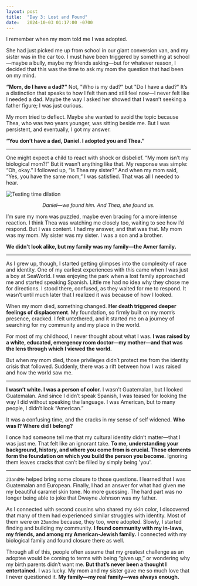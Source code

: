 ```yaml
---
layout: post
title:  "Day 3: Lost and Found"
date:   2024-10-03 01:17:00 -0700
---
```


I remember when my mom told me I was adopted.

She had just picked me up from school in our giant conversion van, and my sister was in the car too. I must have been triggered by something at school&mdash;maybe a bully, maybe my friends asking&mdash;but for whatever reason, I decided that this was the time to ask my mom the question that had been on my mind.

**“Mom, do I have a dad?”**
Not, "Who is my dad?" but "Do I have a dad?" It’s a distinction that speaks to how I felt then and still feel now—I never felt like I needed a dad. Maybe the way I asked her showed that I wasn’t seeking a father figure; I was just curious.

My mom tried to deflect. Maybe she wanted to avoid the topic because Thea, who was two years younger, was sitting beside me. But I was persistent, and eventually, I got my answer.

**“You don’t have a dad, Daniel. I adopted you and Thea.”**

---

One might expect a child to react with shock or disbelief. “My mom isn’t my biological mom?!” But it wasn’t anything like that. My response was simple: “Oh, okay.” I followed up, “Is Thea my sister?” And when my mom said, “Yes, you have the same mom,” I was satisfied. That was all I needed to hear.

![Testing time dilation](../../../assets/img/post-3.jpeg)
<p style="text-align: center; font-size: .85rem;"><em>Daniel&mdash;we found him. And Thea, she found us.</em></p>

I’m sure my mom was puzzled, maybe even bracing for a more intense reaction. I think Thea was watching me closely too, waiting to see how I’d respond. But I was content. I had my answer, and that was that. My mom was my mom. My sister was my sister. I was a son and a brother.

**We didn't look alike, but my family was my family—the Avner family.**

---

As I grew up, though, I started getting glimpses into the complexity of race and identity. One of my earliest experiences with this came when I was just a boy at SeaWorld. I was enjoying the park when a lost family approached me and started speaking Spanish. Little me had no idea why they chose me for directions. I stood there, confused, as they waited for me to respond. It wasn’t until much later that I realized it was because of how I looked.

When my mom died, something changed. **Her death triggered deeper feelings of displacement**. My foundation, so firmly built on my mom’s presence, cracked. I felt untethered, and it started me on a journey of searching for my community and my place in the world.

For most of my childhood, I never thought about what I was. **I was raised by a white, educated, emergency room doctor—my mother—and that was the lens through which I viewed the world.**

But when my mom died, those privileges didn’t protect me from the identity crisis that followed. Suddenly, there was a rift between how I was raised and how the world saw me.

---

**I wasn’t white. I was a person of color.** I wasn’t Guatemalan, but I looked Guatemalan. And since I didn’t speak Spanish, I was teased for looking the way I did without speaking the language. I was American, but to many people, I didn’t look “American.”

It was a confusing time, and the cracks in my sense of self widened. **Who was I? Where did I belong?**

I once had someone tell me that my cultural identity didn’t matter&mdash;that I was just me. That felt like an ignorant take. **To me, understanding your background, history, and where you come from is crucial. These elements form the foundation on which you build the person you become.** Ignoring them leaves cracks that can’t be filled by simply being 'you'.

---

`23andMe` helped bring some closure to those questions. I learned that I was Guatemalan and European. Finally, I had an answer for what had given me my beautiful caramel skin tone. No more guessing. The hard part was no longer being able to joke that Dwayne Johnson was my father.

As I connected with second cousins who shared my skin color, I discovered that many of them had experienced similar struggles with identity. Most of them were on `23andme` because, they too, were adopted. Slowly, I started finding and building my community. **I found community with my in-laws, my friends, and among my American-Jewish family.** I connected with my biological family and found closure there as well.

Through all of this, people often assume that my greatest challenge as an adoptee would be coming to terms with being “given up,” or wondering why my birth parents didn’t want me. **But that’s never been a thought I entertained.** I was lucky. My mom and my sister gave me so much love that I never questioned it. **My family—my real family—was always enough.**